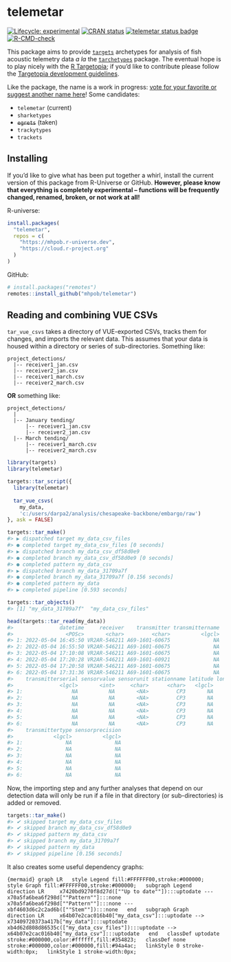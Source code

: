 
<!-- README.md is generated from README.Rmd. Please edit that file -->

# telemetar

<!-- badges: start -->

[![Lifecycle:
experimental](https://img.shields.io/badge/lifecycle-experimental-orange.svg)](https://lifecycle.r-lib.org/articles/stages.html#experimental)
[![CRAN
status](https://www.r-pkg.org/badges/version/telemetar)](https://CRAN.R-project.org/package=telemetar)
[![telemetar status
badge](https://mhpob.r-universe.dev/badges/telemetar)](https://mhpob.r-universe.dev/telemetar)
[![R-CMD-check](https://github.com/mhpob/telemetar/actions/workflows/R-CMD-check.yaml/badge.svg)](https://github.com/mhpob/telemetar/actions/workflows/R-CMD-check.yaml)
<!-- badges: end -->

This package aims to provide
[`targets`](https://docs.ropensci.org/targets/) archetypes for analysis
of fish acoustic telemetry data *a la* the
[`tarchetypes`](https://docs.ropensci.org/tarchetypes/) package. The
eventual hope is to play nicely with the [R
Targetopia](https://wlandau.github.io/targetopia/); if you’d like to
contribute please follow the [Targetopia development
guidelines](https://wlandau.github.io/targetopia/contributing.html).

Like the package, the name is a work in progress: [vote for your
favorite or suggest another name
here](https://github.com/mhpob/telemetar/discussions/2)! Some
candidates:

- `telemetar` (current)
- `sharketypes`
- ~~`egrets`~~ (taken)
- `trackytypes`
- `trackets`

## Installing

If you’d like to give what has been put together a whirl, install the
current version of this package from R-Universe or GitHub. **However,
please know that everything is completely experimental – functions will
be frequently changed, renamed, broken, or not work at all!**

R-universe:

``` r
install.packages(
  "telemetar",
  repos = c(
    "https://mhpob.r-universe.dev",
    "https://cloud.r-project.org"
  )
)
```

GitHub:

``` r
# install.packages("remotes")
remotes::install_github("mhpob/telemetar")
```

## Reading and combining VUE CSVs

`tar_vue_csvs` takes a directory of VUE-exported CSVs, tracks them for
changes, and imports the relevant data. This assumes that your data is
housed within a directory or series of sub-directories. Something like:

    project_detections/
      |-- receiver1_jan.csv
      |-- receiver2_jan.csv
      |-- receiver1_march.csv
      |-- receiver2_march.csv

**OR** something like:

    project_detections/
      |
      |-- January tending/
          |-- receiver1_jan.csv
          |-- receiver2_jan.csv
      |-- March tending/
          |-- receiver1_march.csv
          |-- receiver2_march.csv

``` r
library(targets)
library(telemetar)
```

``` r
targets::tar_script({
  library(telemetar)
  
  tar_vue_csvs(
    my_data,
    'c:/users/darpa2/analysis/chesapeake-backbone/embargo/raw')
}, ask = FALSE)

targets::tar_make()
#> ▶ dispatched target my_data_csv_files
#> ● completed target my_data_csv_files [0 seconds]
#> ▶ dispatched branch my_data_csv_df58d0e9
#> ● completed branch my_data_csv_df58d0e9 [0 seconds]
#> ● completed pattern my_data_csv
#> ▶ dispatched branch my_data_31709a7f
#> ● completed branch my_data_31709a7f [0.156 seconds]
#> ● completed pattern my_data
#> ▶ completed pipeline [0.593 seconds]
```

``` r
targets::tar_objects()
#> [1] "my_data_31709a7f"  "my_data_csv_files"

head(targets::tar_read(my_data))
#>               datetime     receiver    transmitter transmittername
#>                 <POSc>       <char>         <char>          <lgcl>
#> 1: 2022-05-04 16:45:50 VR2AR-546211 A69-1601-60675              NA
#> 2: 2022-05-04 16:55:50 VR2AR-546211 A69-1601-60675              NA
#> 3: 2022-05-04 17:10:08 VR2AR-546211 A69-1601-60675              NA
#> 4: 2022-05-04 17:20:28 VR2AR-546211 A69-1601-60921              NA
#> 5: 2022-05-04 17:20:58 VR2AR-546211 A69-1601-60675              NA
#> 6: 2022-05-04 17:31:36 VR2AR-546211 A69-1601-60675              NA
#>    transmitterserial sensorvalue sensorunit stationname latitude longitude
#>               <lgcl>       <int>     <char>      <char>   <lgcl>    <lgcl>
#> 1:                NA          NA       <NA>         CP3       NA        NA
#> 2:                NA          NA       <NA>         CP3       NA        NA
#> 3:                NA          NA       <NA>         CP3       NA        NA
#> 4:                NA          NA       <NA>         CP3       NA        NA
#> 5:                NA          NA       <NA>         CP3       NA        NA
#> 6:                NA          NA       <NA>         CP3       NA        NA
#>    transmittertype sensorprecision
#>             <lgcl>          <lgcl>
#> 1:              NA              NA
#> 2:              NA              NA
#> 3:              NA              NA
#> 4:              NA              NA
#> 5:              NA              NA
#> 6:              NA              NA
```

Now, the importing step and any further analyses that depend on our
detection data will only be run if a file in that directory (or
sub-directories) is added or removed.

``` r
targets::tar_make()
#> ✔ skipped target my_data_csv_files
#> ✔ skipped branch my_data_csv_df58d0e9
#> ✔ skipped pattern my_data_csv
#> ✔ skipped branch my_data_31709a7f
#> ✔ skipped pattern my_data
#> ✔ skipped pipeline [0.156 seconds]
```

It also creates some useful dependency graphs:

`{mermaid} graph LR   style Legend fill:#FFFFFF00,stroke:#000000;   style Graph fill:#FFFFFF00,stroke:#000000;   subgraph Legend     direction LR     x7420bd9270f8d27d([""Up to date""]):::uptodate --- x70a5fa6bea6f298d[""Pattern""]:::none     x70a5fa6bea6f298d[""Pattern""]:::none --- xbf4603d6c2c2ad6b([""Stem""]):::none   end   subgraph Graph     direction LR     x64b07e2cac016b40["my_data_csv"]:::uptodate --> x73409720373a417b["my_data"]:::uptodate     xb4d62d808d86535c(["my_data_csv_files"]):::uptodate --> x64b07e2cac016b40["my_data_csv"]:::uptodate   end   classDef uptodate stroke:#000000,color:#ffffff,fill:#354823;   classDef none stroke:#000000,color:#000000,fill:#94a4ac;   linkStyle 0 stroke-width:0px;   linkStyle 1 stroke-width:0px;`
